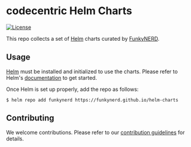# codecentric Helm Charts

[![License](https://img.shields.io/badge/License-Apache%202.0-blue.svg)](https://opensource.org/licenses/Apache-2.0)

This repo collects a set of [Helm](https://helm.sh) charts curated by [FunkyNERD](https://funkynerd.com).

## Usage

[Helm](https://helm.sh) must be installed and initialized to use the charts.
Please refer to Helm's [documentation](https://helm.sh/docs/) to get started.

Once Helm is set up properly, add the repo as follows:

```console
$ helm repo add funkynerd https://funkynerd.github.io/helm-charts
```

## Contributing

We welcome contributions.
Please refer to our [contribution guidelines](CONTRIBUTING.md) for details.
